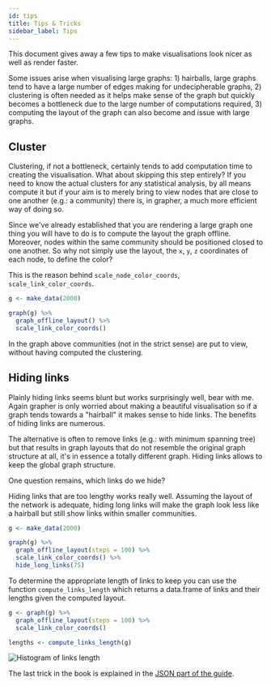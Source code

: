 ```yaml
---
id: tips
title: Tips & Tricks
sidebar_label: Tips
---
```


This document gives away a few tips to make visualisations look nicer as well as render faster.

Some issues arise when visualising large graphs: 1) hairballs, large graphs tend to have a large number of edges making for undecipherable graphs, 2) clustering is often needed as it helps make sense of the graph but quickly becomes a bottleneck due to the large number of computations required, 3) computing the layout of the graph can also become and issue with large graphs.

## Cluster

Clustering, if not a bottleneck, certainly tends to add computation time to creating the visualisation. What about skipping this step entirely? If you need to know the actual clusters for any statistical analysis, by all means compute it but if your aim is to merely bring to view nodes that are close to one another (e.g.: a community) there is, in grapher, a much more efficient way of doing so. 

Since we've already established that you are rendering a large graph one thing you will have to do is to compute the layout the graph offline. Moreover, nodes within the same community should be positioned closed to one another. So why not simply use the layout, the `x`, `y`, `z` coordinates of each node, to define the color?

This is the reason behind `scale_node_color_coords`, `scale_link_color_coords`.

```r
g <- make_data(2000)

graph(g) %>% 
  graph_offline_layout() %>% 
  scale_link_color_coords()
```

In the graph above communities (not in the strict sense) are put to view, without having computed the clustering.

## Hiding links

Plainly hiding links seems blunt but works surprisingly well, bear with me. Again grapher is only worried about making a beautiful visualisation so if a graph tends towards a "hairball" it makes sense to hide links. The benefits of hiding links are numerous. 

The alternative is often to remove links (e.g.: with minimum spanning tree) but that results in graph layouts that do not resemble the original graph structure at all, it's in essence a totally different graph. Hiding links allows to keep the global graph structure. 

One question remains, which links do we hide?

Hiding links that are too lengthy works really well. Assuming the layout of the network is adequate, hiding long links will make the graph look less like a hairball but still show links within smaller communities.

```r
g <- make_data(2000)

graph(g) %>% 
  graph_offline_layout(steps = 100) %>% 
  scale_link_color_coords() %>% 
  hide_long_links(75)
```

To determine the appropriate length of links to keep you can use the function `compute_links_length` which returns a data.frame of links and their lengths given the computed layout.

```r
g <- graph(g) %>% 
  graph_offline_layout(steps = 100) %>% 
  scale_link_color_coords()

lengths <- compute_links_length(g)
```

![Histogram of links length](../img/length_histogram.png)

The last trick in the book is explained in the [JSON part of the guide](shiny.md#json).